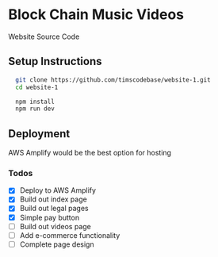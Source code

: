 # Block Chain Music Videos

Website Source Code

## Setup Instructions

```bash
  git clone https://github.com/timscodebase/website-1.git
  cd website-1

  npm install
  npm run dev
```

## Deployment

AWS Amplify would be the best option for hosting

### Todos

- [x] Deploy to AWS Amplify
- [x] Build out index page
- [x] Build out legal pages
- [x] Simple pay button
- [ ] Build out videos page
- [ ] Add e-commerce functionality
- [ ] Complete page design
